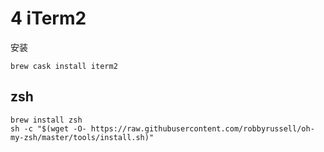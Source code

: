 # 4 iTerm2

安装

```text
brew cask install iterm2
```

## zsh

```text
brew install zsh
sh -c "$(wget -O- https://raw.githubusercontent.com/robbyrussell/oh-my-zsh/master/tools/install.sh)"
```

